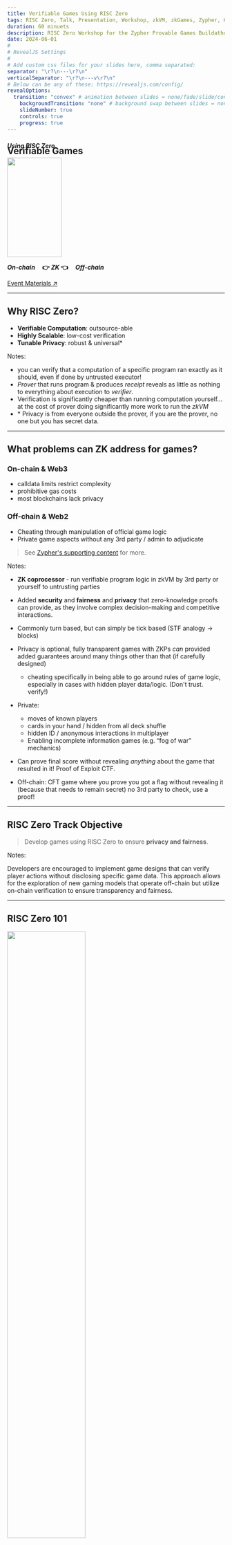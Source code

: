 ```yaml
---
title: Verifiable Games Using RISC Zero
tags: RISC Zero, Talk, Presentation, Workshop, zkVM, zkGames, Zypher, Hackathon, Buildathon, Zero Knowledge Proof, Applied Cryptography, Rust, Zypher
duration: 60 minuets
description: RISC Zero Workshop for the Zypher Provable Games Buildathon - June 2024 
date: 2024-06-01
#
# RevealJS Settings
#
# Add custom css files for your slides here, comma separated:
separator: "\r?\n---\r?\n"
verticalSeparator: "\r?\n---v\r?\n"
# Below can be any of these: https://revealjs.com/config/
revealOptions:
  transition: "convex" # animation between slides = none/fade/slide/convex/concave/zoom
	backgroundTransition: "none" # background swap between slides = none/fade/slide/convex/concave/zoom
	slideNumber: true
	controls: true
	progress: true
---
```


<link rel="stylesheet" href="../../../tools/styles/r0-theme.css">

<style>
.reveal .slide-background-content {
  background-image: url("./img/r0_planet.svg");
  background-size: contain;
  opacity: 0.3;
}
</style>

<section data-background-opacity=0.3>

# Verifiable Games

<h4 id="using-risc-zero" style="margin-top: -50px;"> <em>Using RISC Zero</em> </h4>

<img rounded style="width: 50%; height: 230px; object-fit: cover;" src="./img/fusion-dragon-ball.gif" />

**_On-chain_ $~~~$ 👉 $ZK$ 👈 $~~~$ _Off-chain_**

<a target="_blank" href="https://nuke-web3.github.io/book/risc-zero/zypher-buildathon/materials.html">Event Materials ↗️</a>

---

## Why RISC Zero?

- **Verifiable Computation**: outsource-able
- **Highly Scalable**: low-cost verification
- **Tunable Privacy**: robust & universal\*

Notes:

- you can verify that a computation of a specific program ran exactly as it should, even if done by untrusted executor!
- _Prover_ that runs program & produces _receipt_ reveals as little as nothing to everything about execution to _verifier_.
- Verification is significantly cheaper than running computation yourself... at the cost of prover doing significantly more work to run the _zkVM_
- \* Privacy is from everyone outside the prover, if you are the prover, no one but you has secret data.

---

## What problems can ZK address for games?

<nuke-cols>
<nuke-col center>

### On-chain & Web3

- calldata limits restrict complexity
- prohibitive gas costs
- most blockchains lack privacy

</nuke-col>
<nuke-col center>

### Off-chain & Web2

- Cheating through manipulation of official game logic
- Private game aspects without any 3rd party / admin to adjudicate

</nuke-col>
</nuke-cols>

> See <a target="_blank" href="https://zyphergames.notion.site/gZKm-supporting-content-528587063a314eabb9eb1ecc1d87b8b0">Zypher's supporting content</a> for more.

Notes:

- **ZK coprocessor** - run verifiable program logic in zkVM by 3rd party or yourself to untrusting parties
- Added **security** and **fairness** and **privacy** that zero-knowledge proofs can provide, as they involve complex decision-making and competitive interactions.
- Commonly turn based, but can simply be tick based (STF analogy -> blocks)
- Privacy is optional, fully transparent games with ZKPs _can_ provided added guarantees around many things other than that (if carefully designed)
  - cheating specifically in being able to go around rules of game logic, especially in cases with hidden player data/logic. (Don't trust. verify!)
- Private:
  - moves of known players
  - cards in your hand / hidden from all deck shuffle
  - hidden ID / anonymous interactions in multiplayer
  - Enabling incomplete information games (e.g. “fog of war” mechanics)
- Can prove final score without revealing _anything_ about the game that resulted in it! Proof of Exploit CTF.

- Off-chain: CFT game where you prove you got a flag without revealing it (because that needs to remain secret) no 3rd party to check, use a proof!

---

## RISC Zero Track Objective

> Develop games using RISC Zero to ensure **privacy and fairness**.

Notes:

Developers are encouraged to implement game designs that can verify player actions without disclosing specific game data. This approach allows for the exploration of new gaming models that operate off-chain but utilize on-chain verification to ensure transparency and fairness.

---

## RISC Zero 101

<img rounded style="width: 60%;" src="./img/zkVM-diagram-black.png" />

> Read <a target="_blank" href="https://dev.risczero.com/api/getting-started">Getting Started</a> and/or watch the <a target="_blank" href="https://www.youtube.com/playlist?list=PLcPzhUaCxlCj7wKkzekYYq7QDvtGTOPm7">playlist</a>.

Notes:

- deeper understanding as exercise for views of this presentation.
- very happy to answer questions on our discord!

---

## RISC Zero On-chain

<img rounded style="width: 60%;" src="./img/risc0-ethereum-bonsai.png" />

> Read about <a target="_blank" href="https://dev.risczero.com/api/blockchain-integration/bonsai-on-eth">Blockchain Integration</a> and watch the <a target="_blank" href="https://www.youtube.com/playlist?list=PLcPzhUaCxlCgsTtFen4oxFIDkUMSVSFFo">Foundry Template playlist</a>.

Notes:

- TODO diagram how the proof works in game context (seq. diagrams with actors IDed (player, execution, prover))

---

# ✨ Inspiration

##### ⚠️ -- Do not copy 🍝 -- 🙏

Notes:

Plagiarism, missing attribution and violating licenses will disqualify you!
Building on them to something significantly enhancements _**may**_ be considered - please let us know what you are planning :grin:

---

## ZK Checkmate Demo

<!-- FIXME link that works in book and slides and gh-pages -->

Join in following the [Hands-on instructions ↗️](./workshop.md)

Notes:

- See the recording there to follow along for an overview.
- I encourage you to experiment yourself!

---

## <a target="_blank" href="https://github.com/risc0/risc0/tree/v1.0.1/examples/bevy">Bevy (R0 v1.0.1)</a>

- **Serious** Rust <a target="_blank" href="https://bevyengine.org/">game engine</a>
- Great base to start hackin' 🤠
- Start with shared `core` logic

Notes:

- Core logic can be used in the host & the guest for Bevy games
- Design guest to be _minimal_ as proofs are costly!

---

## <a target="_blank" href="https://devfolio.co/projects/zksnake-c689">zkSnake (R0 v0.20)</a>

<iframe loading=lazy width="560" height="315" src="https://www.youtube-nocookie.com/embed/zkMqd_AhCFU?si=XH-R6XPzIqf0pHN8" title="YouTube video player" frameborder="0" allow="accelerometer; autoplay; clipboard-write; encrypted-media; gyroscope; picture-in-picture; web-share" referrerpolicy="strict-origin-when-cross-origin" allowfullscreen></iframe>

#### <a target="_blank" href="https://github.com/0xAndoroid/zkSnake">zkSnake Source ↗️</a>

Notes:

- Winner of RISC Zero Coprocessor Bounty at ETHDenver 2024 and did well in community quadratic voting too!
- Idea: take it further and make a bevy app in wasm w/ webGPU with **shared core logic identical on web & "re-player" zkVM**

---

## 3D ZK Games?!

<img rounded style="width: 50%; height: 230px; object-fit: cover;" src="./img/bevy-alien-cake-addict.gif" />

#### <a target="_blank" href="https://bevyengine.org/examples/Games/alien-cake-addict">🎮 Play the Demo 🎮</a>

- <a target="_blank" href="https://zyphergames.notion.site/Invitation-gZKm-Provable-Games-Buildathon-1e52aef746874bf08ff1a12c4eed799b?p=77dac845c4984302b9d43a34cc7c2892&pm=c">Real-time Multiplayer Games Track</a> featured demo!
- <a target="_blank" href="https://github.com/zypher-game/Alien-Cake-Addict">Rendered web game + wallet connect</a>
- <a target="_blank" href="https://github.com/bevyengine/bevy-website/blob/main/generate-wasm-examples/generate_wasm_examples.sh">Demo tooling</a> to generate browser example

---

## 🤔 What is special about RISC Zero?

- developer productivity (@ hackathons & beyond)
  - Top 1000 [crates.io](https://crates.io/) tested ~nightly: [reports.risczero.com](https://reports.risczero.com/)
- todo: key features that are HARD in zkDSL
- proof continuation
- execution separate from proof (realtime exec & prove in parallel / after / remote)
- foundry template & steel & mainnet verifiers

Notes:

- lots of ZKP option, why use R0?
- What killer features does R0 provide?

- Not exclusive on ZKP world for these in many cases longer term, but the collection of them together today makes it very compelling!

- Zeth _could_ run existing solidity games off chain, optionally unbounded computation per block (gasless). [Zeth deep dive](https://www.youtube.com/watch?v=4pBmf839eOA)
- NOTE: 256 view call limit - could you do inclusion proof checkpoints? contract state is simply recursive proof of minimal thing needed (maybe block header / hash?) updated by anyone to use for deep archival view calls? prove "this state was in block X that is a child of recent block {younger than 256}"

---

## 🎨 ZK Game Design Patterns

- Prove transcript of game for verifiable high scores
- Prove state update based on complex game logic
- Prove validity of player moves while concealing
- play & prove latter (snake game)
- proof for each hidden move, perhaps in a tx on chain
- can run only core game logic in zkVM - GUI and other non-security/privacy/fairness aspects can live outside the proven core logic (diagram)
- randomness
  - cannot do within guest - only fake & deterministic random for replay of moves perhaps (who gets to know seed? Choose? VRF maybe?)

---

## 📝 Key Takeaways

- as a game dev: what does zk do and not do for me?
- IMPORTANT: match version of `cargo risczero` & examples / templates / examples
- keep guest minimal - extra cycles are VERY expensive (but this is a hackathon, don't over optimize)
- USE DEV MODE!
- Bonsai API key priority & support
- you are designing a cryptographic system, not just a game
- Support forum on discord for help!
- dedicated channel for this event?
- TODO more

---

# Further Reading & Resources

## <a target="_blank" href="https://nuke-web3.github.io/book/risc-zero/zypher-buildathon/materials.html">Event Materials ↗️</a>

